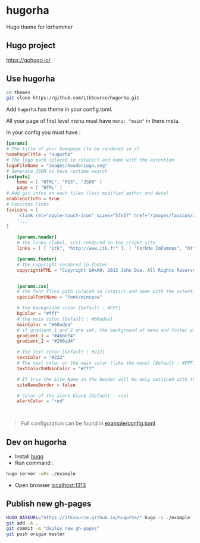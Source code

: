 # hugorha

Hugo theme for lorhammer

## Hugo project

https://gohugo.io/

## Use hugorha

```bash
cd themes
git clone https://github.com/itkSource/hugorha.git
```

Add `hugorha` has theme in your config.toml.

All your page of first level menu must have `menu: "main"` in there meta.

In your config you must have :

```toml
[params]
# The title of your homepage (to be rendered in /)
homePageTitle = "Hugorha"
# The logo path (placed in /static) and name with the extention
logoFileName = "images/headerLogo.svg"
# Generate JSON to have runtime search
[outputs]
    home = [ "HTML", "RSS", "JSON" ]
    page = [ "HTML" ]
# Add git infos on each files (last modified author and date)
enableGitInfo = true
# Favicons links
favicons = [
    '<link rel="apple-touch-icon" sizes="57x57" href="/images/favicon/apple-icon-57x57.png">',
    '...'
]

    [params.header]
    # The links (label, src) rendered in top /right site
    links = [ [ "itk", "http://www.itk.fr" ], [ "ForkMe ImFamous", "http://gitlab.com/itk.fr" ] ]

    [params.footer]
    # The copyright rendered in footer
    copyrightHTML = "Copyright &#xA9; 2013 John Doe. All Rights Reserved."


    [params.css]
    # The font files path (placed in /static) and name with the extention. Only need WOFF2 and WOFF format [Default : sans-serif]
    specialFontName = "font/minspsw"

    # the background color [Default : #FFF]
    bgColor = "#fff"
    # the main color [Default : #60adea]
    mainColor = "#60adea"
    # if gradient 1 and 2 are set, the background of menu and footer will be a gradient
    gradient_1 = "#468ef4"
    gradient_2 = "#266ed4"

    # The text color [Default : #222]
    textColor = "#222"
    # The text color on the main color (like the menu) [Default : #FFF]
    textColorOnMainColor = "#fff"

    # If true the Site Name in the header will be only outlined with the main color [Default : false]
    siteNameBorder = false

    # Color of the alert block [Default : red]
    alertColor = "red"

    
```

> Full configuration can be found in [example/config.toml](https://github.com/itkSource/hugorha/blob/master/example/config.toml)

## Dev on hugorha

* Install [hugo](http://gohugo.io/overview/installing/)
* Run command :

```bash 
hugo server -wDs ./example
```

* Open browser [localhost:1313](http://localhost:1313/)

## Publish new gh-pages

```bash
HUGO_BASEURL="https://itksource.github.io/hugorha/" hugo -s ./example
git add -A .
git commit -m "deploy new gh-pages"
git push origin master
```